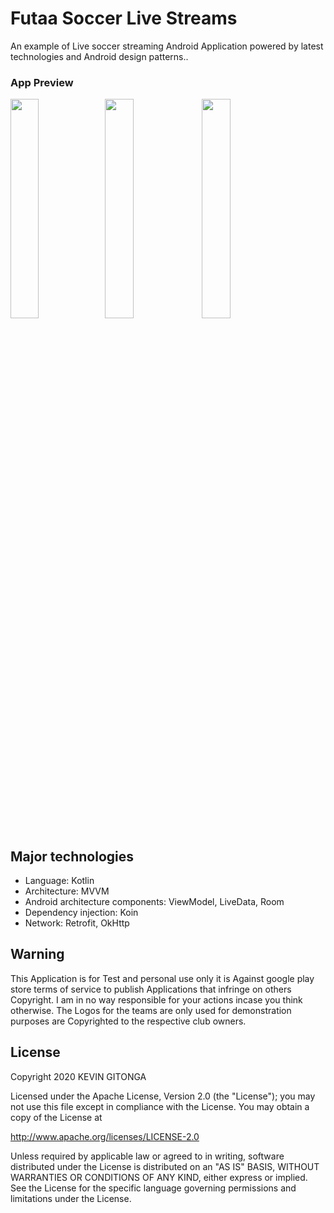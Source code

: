 
# Futaa Soccer Live Streams
An example of Live soccer streaming Android Application powered by latest technologies and Android design patterns..

### App Preview
<img src="https://i.imgur.com/tf3y0Rl.jpg" width = "30%"><img src="https://i.imgur.com/j8VcMcT.jpg" width = "30%"> <img src="https://i.imgur.com/pcovzzx.jpg" width = "30%">

## Major technologies

- Language: Kotlin
- Architecture: MVVM
- Android architecture components: ViewModel, LiveData, Room
- Dependency injection: Koin
- Network: Retrofit, OkHttp

## Warning

This Application is for Test and personal use only it is Against google play store terms of service to publish Applications that infringe on others Copyright.
I am in no way responsible for your actions incase you think otherwise.
The Logos for the teams are only used for demonstration purposes are Copyrighted to the respective club owners.

## License
Copyright 2020 KEVIN GITONGA

Licensed under the Apache License, Version 2.0 (the "License");
you may not use this file except in compliance with the License.
You may obtain a copy of the License at

http://www.apache.org/licenses/LICENSE-2.0

Unless required by applicable law or agreed to in writing, software
distributed under the License is distributed on an "AS IS" BASIS,
WITHOUT WARRANTIES OR CONDITIONS OF ANY KIND, either express or implied.
See the License for the specific language governing permissions and
limitations under the License.

